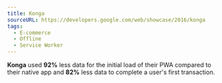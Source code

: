 ```yaml
---
title: Konga
sourceURL: https://developers.google.com/web/showcase/2016/konga
tags:
  - E-commerce
  - Offline
  - Service Worker
---
```


**Konga** used **92%** less data for the initial load of their PWA compared to 
their native app and **82%** less data to complete a user's first transaction.
